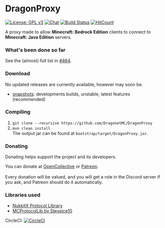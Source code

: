 # DragonProxy

[![License: GPL v3](https://img.shields.io/badge/License-GPL%20v3-blue.svg)](http://www.gnu.org/licenses/gpl-3.0)
[![Chat](https://img.shields.io/badge/chat-on%20discord-7289da.svg)](https://discord.gg/CmkxTz2)
[![Build Status](https://ci.codemc.org/buildStatus/icon?job=DragonetMC/DragonProxy)](https://ci.codemc.org/job/DragonetMC/job/DragonProxy/)
[![HitCount](http://hits.dwyl.io/DragonetMC/DragonProxy.svg)](http://hits.dwyl.io/DragonetMC/DragonProxy)

A proxy made to allow **Minecraft: Bedrock Edition** clients to connect to **Minecraft: Java Edition** servers.

### What's been done so far
See the (almost) full list in [#464](https://github.com/DragonetMC/DragonProxy/issues/464).

### Download
No updated releases are currently available, however may soon be.
 - [snapshots](https://ci.codemc.org/job/DragonetMC/job/DragonProxy/lastSuccessfulBuild/): developments builds, unstable, latest features (recommended)

### Compiling
1. `git clone --recursive https://github.com/DragonetMC/DragonProxy`  
2. `mvn clean install`  
The output jar can be found at `bootstrap/target/DragonProxy.jar`.


### Donating
Donating helps support the project and its developers.  
  
You can donate at [OpenCollective](https://opencollective.com/DragonetMC) or [Patreon](https://patreon.com/DragonetMC).<br><br>
Every donation will be valued, and you will get a role in the Discord server if you ask, and Patreon should do it automatically.

### Libraries used
* [NukkitX Protocol Library](https://github.com/NukkitX/Protocol)
* [MCProtocolLib by Steveice10](https://github.com/Steveice10/MCProtocolLib)

CircleCI: [![CircleCI](https://circleci.com/gh/DragonetMC/DragonProxy.svg?style=svg)](https://circleci.com/gh/DragonetMC/DragonProxy)
